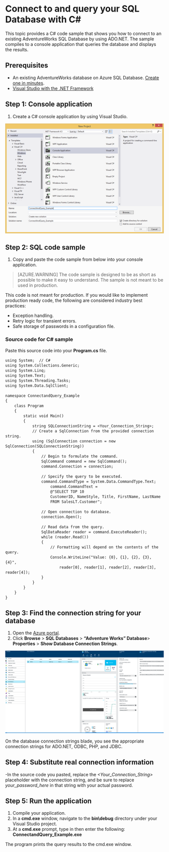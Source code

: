 
<properties 
	pageTitle="Connect to and query your SQL Database with C#" 
	description="Code sample for a C# client using ADO.NET to connect to and interact with the AdventureWorks database on the Azure SQL Database cloud service."
	services="sql-database" 
	documentationCenter="" 
	authors="ckarst" 
	manager="jeffreyg" 
	editor=""/>


<tags 
	ms.service="sql-database" 
	ms.workload="data-management" 
	ms.tgt_pltfrm="na" 
	ms.devlang="dotnet" 
	ms.topic="article" 
	ms.date="04/14/2015" 
	ms.author="cakarst"/>


# Connect to and query your SQL Database with C# 

This topic provides a C# code sample that shows you how to connect to an existing AdventureWorks SQL Database by using ADO.NET. The sample compiles to a console application that queries the database and displays the results.


## Prerequisites


- An existing AdventureWorks database on Azure SQL Database. [Create one in minutes](sql-database-get-started.md).
- [Visual Studio with the .NET Framework](https://www.visualstudio.com/en-us/visual-studio-homepage-vs.aspx)


## Step 1: Console application


1. Create a C# console application by using Visual Studio.


![Connect and query](./media/sql-database-connect-query/ConnectandQuery_VisualStudio.png)


## Step 2: SQL code sample


1. Copy and paste the code sample from below into your console application.


> [AZURE.WARNING] The code sample is designed to be as short as possible to make it easy to understand. The sample is not meant to be used in production.


This code is not meant for production. If you would like to implement production ready code, the following are considered industry best practices:


- Exception handling.
- Retry logic for transient errors.
- Safe storage of passwords in a configuration file.



### Source code for C# sample


Paste this source code into your **Program.cs** file.


	using System;  // C#
	using System.Collections.Generic;
	using System.Linq;
	using System.Text;
	using System.Threading.Tasks;
	using System.Data.SqlClient;
	
	namespace ConnectandQuery_Example
	{
		class Program
		{
			static void Main()
			{
				string SQLConnectionString = <Your_Connection_String>;
				// Create a SqlConnection from the provided connection string.
				using (SqlConnection connection = new SqlConnection(SQLConnectionString))
				{
					// Begin to formulate the command.
					SqlCommand command = new SqlCommand();
					command.Connection = connection;

					// Specify the query to be executed.
					command.CommandType = System.Data.CommandType.Text;
						command.CommandText =
						@"SELECT TOP 10
						CustomerID, NameStyle, Title, FirstName, LastName
						FROM SalesLT.Customer";

					// Open connection to database.
					connection.Open();

					// Read data from the query.
					SqlDataReader reader = command.ExecuteReader();
					while (reader.Read())
					{
						// Formatting will depend on the contents of the query.
						Console.WriteLine("Value: {0}, {1}, {2}, {3}, {4}",
							reader[0], reader[1], reader[2], reader[3], reader[4]);
					}
				}
			}
		}
	}


## Step 3: Find the connection string for your database


1. Open the [Azure portal](http://portal.azure.com/).
2. Click **Browse** > **SQL Databases** > **“Adventure Works” Database**> **Properties** > **Show Database Connection Strings**.


![Portal](.\media\sql-database-connect-query\ConnectandQuery_portal.png)


On the database connection strings blade, you see the appropriate connection strings for ADO.NET, ODBC, PHP, and JDBC.


## Step 4: Substitute real connection information


-In the source code you pasted, replace the *<Your_Connection_String>* placeholder with the connection string, and be sure to replace *your_password_here* in that string with your actual password.


## Step 5: Run the application


1. Compile your application.
2. In a **cmd.exe** window, navigate to the **bin\debug** directory under your Visual Studio project.
3. At a **cmd.exe** prompt, type in then enter the following:<br/> **ConnectandQuery_Example.exe**


The program prints the query results to the cmd.exe window.

